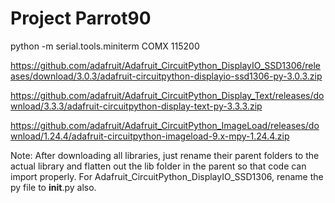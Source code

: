 # Project Parrot90

python -m serial.tools.miniterm COMX 115200

https://github.com/adafruit/Adafruit_CircuitPython_DisplayIO_SSD1306/releases/download/3.0.3/adafruit-circuitpython-displayio-ssd1306-py-3.0.3.zip


https://github.com/adafruit/Adafruit_CircuitPython_Display_Text/releases/download/3.3.3/adafruit-circuitpython-display-text-py-3.3.3.zip


https://github.com/adafruit/Adafruit_CircuitPython_ImageLoad/releases/download/1.24.4/adafruit-circuitpython-imageload-9.x-mpy-1.24.4.zip


Note: After downloading all libraries, just rename their parent folders to the actual library and flatten out the lib folder in the parent so that code can import properly. For Adafruit_CircuitPython_DisplayIO_SSD1306, rename the py file to __init__.py also.
